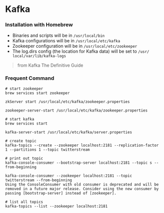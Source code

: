 # Kafka

### Installation with Homebrew

* Binaries and scripts will be in `/usr/local/bin`
* Kafka configurations will be in `/usr/local/etc/kafka`
* Zookeeper configuration will be in `/usr/local/etc/zookeeper`
* The log.dirs config (the location for Kafka data) will be set to `/usr/ local/var/lib/kafka-logs`

> from Kafka The Definitive Guide

### Frequent Command

```
# start zookeeper
brew services start zookeeper

zkServer start /usr/local/etc/kafka/zookeeper.properties

zookeeper-server-start /usr/local/etc/kafka/zookeeper.properties

# start kafka
brew services start 

kafka-server-start /usr/local/etc/kafka/server.properties

# create topic
kafka-topics --create --zookeeper localhost:2181 --replication-factor 1 --partitions 1 --topic twitterstream

# print out topic
kafka-console-consumer --bootstrap-server localhost:2181 --topic s --from-beginning

kafka-console-consumer --zookeeper localhost:2181 --topic twitterstream --from-beginning
Using the ConsoleConsumer with old consumer is deprecated and will be removed in a future major release. Consider using the new consumer by passing [bootstrap-server] instead of [zookeeper].

# list all topics
kafka-topics --list --zookeeper localhost:2181
```
